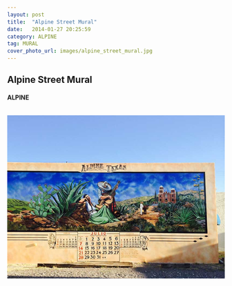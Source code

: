 ```yaml
---
layout: post
title:  "Alpine Street Mural"
date:   2014-01-27 20:25:59
category: ALPINE
tag: MURAL
cover_photo_url: images/alpine_street_mural.jpg
---
```


<div class="section-title">
  <h2>Alpine Street Mural</h2>
    <h4>ALPINE</h4>
    <div class="divider-border"></div>
</div> 
<div class="column small-6">
    <p>
    </p>
<div class="column small-6">
    <img src="/images/alpine_street_mural.jpg">
</div>